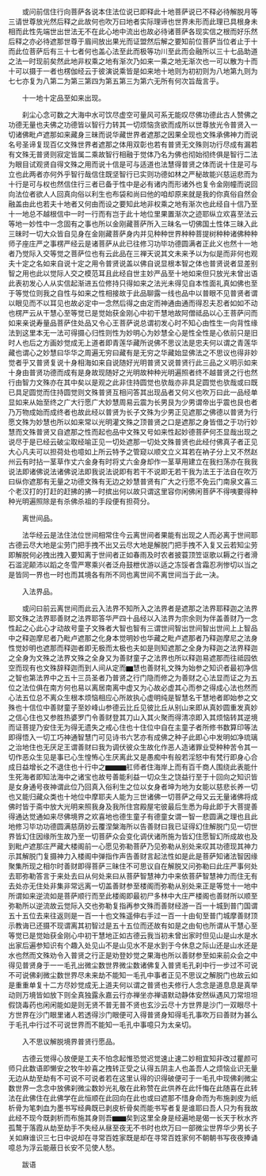 <!-- { "loadSidebar": true } -->
　　或问前信住行向菩萨各说本住法位说已即释此十地菩萨说已不释必待解脱月等三请世尊放光然后释之此故何也吹万曰地者实际理谛也世界未形而此理已具根身未相而此性先端世出世法无不在此心地中流出也故必待诸菩萨各现实信之根而好乐然后释之亦必待遮那世尊于眉间放出果光而证盟然后解之要知前位菩萨当位者止于十而此位菩萨后有三十七者何也盖心法至此而极等功川至此而会融所以三十七品助道之法一时现前矣然此地非权乘之地有渐次乃如来一乘之地无渐次也一可以散为十而十可以摄于一者也楞伽经云于彼演说乘皆是如来地十地则为初初则为八地第九则为七七亦复为八第二为第三第四为第五第三为第六无所有何次旨哉言乎。

　　十一地十定品至如来出现。

　　刹尘心念可数之大海中水可饮尽虚空可量风可系无能叹尽佛功德此古人赞佛之功德无量也夫佛之功德皆以智行力转其一切烦恼贪欲而成所以世尊放光令普贤入一切诸佛毗卢遮那如来藏身三昧而说华藏世界者遮那之因果全现也文殊承佛神力而说名号圣谛复现百亿文殊世界者遮那之体用双彰也若有普贤无文殊则功行尽成有漏若有文殊无普贤则寂定皆属二乘故智行相融于觉体乃名为佛也彻始彻终俱是智行二法为眼目试观贤自得文殊之用而说十信是可与适道也法慧得普贤之体而说十住是可与立也此两者亦何外乎智行哉信住既坚智行已实则功德如林之严秘故能兴慈运悲而为十行是可与权也然信住行三者已备于性中是必有诸内而形诸外也复令金刚幢而说回向法位者欲人人回真向俗以利生也布袋和尚曰他的咱却原来就是我的你真俗自然会融盖由此也若夫十地者又何由而设之要知此地非权乘之地有渐次也此经自十信乃至十一地总不越根信中一时一行而有岂于此十地位里果置渐次之迹耶纵立欢喜至法云等地一妙性中一念固有之事也所以金刚藏菩萨所入三昧名一切佛国土性体三昧入此三昧时一切大众皆自见身在金刚藏菩萨身内并见种种世界种种菩提树种种诸佛种种师子座庄严之事楞严经云是诸菩萨从此已往修习功毕功德圆满者正此义也然十一地者乃觉际入交等觉之菩萨位也有云此品在三禅天说其文未来予以为似是而非何也观夫十定之名如来自说十定之用令普贤说盖以佛自说显根本智之体也普贤说者显差别智之用也此以觉际人交之模范耳且此经自世主妙严品至十地如来但只放光未曾出语此表初发心人从实信起渐进五位修持只得如来之法光未得见自本性面礼真如佛也至于等觉位则我之自性与如来之性相接故于此品聊露一线也品中以普眼不见普贤者谓以眼见而不以耳见也故必定中一念然后得之由定而神通由通而得忍夫忍者如如不动也楞严云从干慧心至等觉已是觉始获金刚心中初干慧地故阿僧祗品以心王菩萨问而如来亲说寿量品菩萨住处品又令心王菩萨说总谓初发心时不知心由性生一向背性缘法到这里本无一法可得摄心归性则性为妙明心为妙慧全心是性全性是心依前只是旧时人也后之方画妙觉成无上道者即青莲华藏所说佛不思议法是忠夫何以谓之青莲华藏也谓心之妙慧曰华华之周遍无穷曰藏有是无穷之华藏始显佛法之不思议也得非妙觉者乎又普贤复说十身相海如来自说随好光明普贤又说普贤行此三品之义明示如来十身由普贤功德而成有是身故现随好之光明故种种光明遍照者终不越普贤之行也然行由智力文殊亦在其中矣以是观之此非住持圆觉也欤哉亦非具足圆觉也欤哉或曰既已具足圆觉而住持圆觉则文殊普贤互相问答其出现品者又何义也吹万曰此一品经单显如来从始至终之广大行愿广大妙慧周易云震为长男艮为少男谓帝出乎震也艮也者乃万物成始而成终者也故此经以普贤为长子文殊为少男正见遮那之佛德以普贤为行愿文殊为妙慧也所以如来常以光明灌文殊之顶普贤之口是遮那之身皆借之于功行妙慧而文殊普贤又自遮那之性而起也品中文殊又号如来性起妙德菩萨何丕显哉出现之说尽于是已经云破尘取经喻正见一切处遮那一切处文殊普贤也此经付佛真子者正见大心凡夫可以担荷处也噫如上所云特予之管窥以顺文立义耳若在衲子分上又不然赵州云有时拈一茎草作丈六金身有时将丈六金身却作一茎草用建立在我扫荡亦在我我说法即诸佛说法诸佛说法即我说法说即有若干不说即无若干我为法王于法自在吹万曰纵你遮那有无量之功德文殊有无边之妙慧普贤有广大之行愿不免云门南泉文喜三个老汉打的打赶的赶拂的拂一时摈出何以故只谓这里容你闲佛闲菩萨不得咦要得种种光明遍照除是有杀佛杀祖的手段便有担荷分。

　　离世间品。

　　法华经云是法住法位世间相常住今云离世间者果能有出现之人而必离于世间耶古德云尽大地是尘劳门把手拽不出又云尽大地是解脱门把手拽不入复又云若知尘劳即解脱何必拽出拽入要知离于世间者正如春雨及时农者披蓑顶笠讴歌以耨之行者滑石滥泥颠沛以蹈之冬雪严寒乘兴者泛舟鼓枻优游以适之冻馁者含霜忍冽惨切以当之是皆同一界也一时也而其境各有所不同也离世间不离世间当于此一决。

　　入法界品。

　　或问曰前云离世间而此云入法界不知所入之法界者是遮那之法界耶释迦之法界耶文殊之法界耶善财之法界耶答华严四十品经以入法界为宗余则为伴盖善财乃一念性起之心此心才动故号童子文殊者大智也智有三谓世间智出世间智出世间上上智品中之释迦摩尼者乃毗卢遮那之化身本觉明妙也华藏之毗卢遮那者乃释迦摩尼之法身性觉妙明也遮那而释迦者即无极而太极也夫如是则知遮那之全身为释迦之法界释迦之全身为文殊之法界文殊之全身又为善财童子之法界也所以释迦易遮那而往祗园依空而现有也文殊辞释迦而到人间从定而▆慧也善财礼文殊为始参之知识者最初净信之智也第法界中之五十三员圣者乃普贤之行门隐而修之为善财之心法显而证之为五位之法位俱在南方何也易以离居南离中虚又为心故必虚其心而参之得成心法也然而心法五位总不离众生根本烦恼相应心所故执心虚明纯是智慧名干慧地者即始参之文殊也十信位中善财童子至妙峰山参德云比丘见彼比丘从别山来即从真妙圆重发真妙之信心住也又参胜热婆罗门令善财登其刀山入其火聚而得清凉即入其烦恼转其逆境而证菩提乃安住无为得无遗失之戒心住也十住位中自在主童子者所修书数算印等法即得悟入一切工巧神通智慧门可见诗书六艺亦有成佛之种子此即心中发明如净琉璃之治地住也无厌足王谓善财曰我为调伏彼众生故化作恶人造诸罪业受种种苦令其一切作恶众生见是事已心生惶怖心生厌离此又是愚痴中有般若淫怒中有梵行即身心合成日益增长之不退住也十行中之▆▆▆舡师者住海岸上而有百千商人围绕此表能什生死海者即知法海中之诸宝也故号善能利益一切众生之饶益行至于十回向之知识皆是女身通号夜神谓此位乃回真入俗利生之位以女身者坤为地为女能以慈悲长养一切也又能归藏众类也十地位中摩耶夫人能为三世诸佛一切菩萨之母又云无量诸佛将成佛时皆于斋中放大光明来照我身及我所住宫殿屋宅彼最后生悉为母此即于大菩提善得通达觉通如来尽佛境界之欢喜地也德生童子有德童女谓一智一悲圆满之理也且此地修习毕功功德圆满慈荫妙云覆涅槃海所以告善财曰我已证得幻住解脱门见一切世界皆幻住因缘所生故乃至一切菩萨众会变化调伏诸所施为皆幻住愿智幻所成故也及到毗卢遮那庄严藏大楼阁前一心愿见弥勒菩萨乃见弥勒从别处来叹其功德现其神力示其解脱门复摄神力入楼阁中弹指作声告善财言起法性如是此是菩萨知诸法智因缘聚集所现之相尔时善财即得菩萨三昧住不可思议自在解脱又问弥勒曰此庄严事何处去耶弥勒答言于来处去曰从何处来曰从菩萨智慧神力中来依菩萨智慧神力而住无有去处亦无住处非集非常远离一切盖善财参至楼阁而弥勒从别处来正是等觉十一地中所谓如来逆流如是菩萨顺行而至此楼阁即最初尸多林中大庄严楼阁也善财所以顺至弥勒所以逆流故云觉际入交也弥勒复指再参文殊而善财经游一百一十城到普门国谓五十五位去来往返则是一百一十也文殊遥伸右手过一百一十由旬至普门城摩善财顶示教诲已还摄不现谓离其初智过是五十五位而还故有如是之由旬也所谓从干慧心至等觉已是觉始获金刚心中初干慧地正如古德云我当初未曾出家时但见山是山水是水出家后遍参知识有个趣入处见山不是山见水不是水到于今休息之际山还是山水还是水也然而文殊劝令入普贤之行正是劝登妙觉之果海也所以善财参至如来前众会之中得见普贤身于一一毛孔出微尘数世界微尘数诸佛复入普贤毛孔刹中行一步过不可说不可说佛刹微尘数世界尽未来劫不能知一毛孔中事者正见不思议之解脱门也故云如是重重单复十二方尽妙觉成无上道夫何以谓之普贤也夫修行人念念是道息息是真举动则万境皆如放下则全真独露永嘉云行亦禅坐亦禅语默动静体安然纵遇风刀常坦坦假饶毒药也闲闲能如是则无贤不普无普不贤也玄沙云尽十方世界是沙门一双眼尽十方世界在沙门眼里诸人若透得沙门眼便可入得普贤身知得毛孔事吹万曰善财为甚么于毛孔中行过不可说世界而不能知一毛孔中事噫只为太亲切。

　　入不思议解脱境界普贤行愿品。

　　古德云觉得心放便是工夫不怕念起惟恐觉迟觉速止速二妙相宜知非改过瞿颜可师只此数语即懒安之牧牛妙喜之拽转正受之认得五阴主人也盖吾人之烦恼业识无量无边从劫至劫有不可说不可说者若在这里认得的识得破便可于一毛孔中现佛刹微尘数世界一念念中放佛刹微尘数妙光礼敬在此称赞在此供养在此忏悔在此随喜在此转法在此佛住在此佛学在此恒顺在此回向在此也或曰遮那不惜身命而为布施剥皮为纸析骨为笔刺血为墨书写经典既已剥皮析骨矣而能书写者复是谁耶曰吾人只为有我故此经不现今既剥析而布施其身则吾▆▆矣到这里全身是经遍地是偈一长天于秋水齐孤鹜于落霞从劫至劫手不失经从昼至夜无不书时也炊万曰一部微尘世界华少男长子关如麻谁识三七日中说却在寻常百姓家既是却在寻常百姓家何不朝朝书写夜夜捧诵噫总为浮云能蔽日长安不见使人愁。

　　跋语

